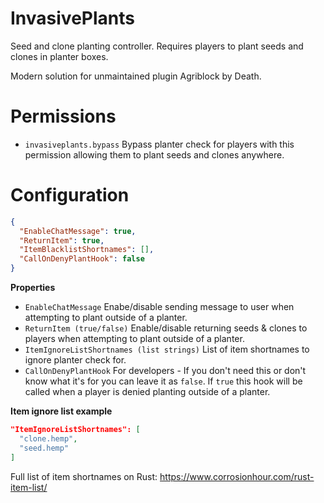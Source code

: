 # InvasivePlants
Seed and clone planting controller. Requires players to plant seeds and clones in planter boxes.

Modern solution for unmaintained plugin Agriblock by Death.

# Permissions
*  `invasiveplants.bypass` Bypass planter check for players with this permission allowing them to plant seeds and clones anywhere.

# Configuration
```json
{
  "EnableChatMessage": true,
  "ReturnItem": true,
  "ItemBlacklistShortnames": [],
  "CallOnDenyPlantHook": false
}
```

**Properties**
* `EnableChatMessage` Enabe/disable sending message to user when attempting to plant outside of a planter.
* `ReturnItem (true/false)` Enable/disable returning seeds & clones to players when attempting to plant outside of a planter.
* `ItemIgnoreListShortnames (list strings)` List of item shortnames to ignore planter check for.
* `CallOnDenyPlantHook` For developers - If you don't need this or don't know what it's for you can leave it as `false`. If `true` this hook will be called when a player is denied planting outside of a planter.

**Item ignore list example**
```json
"ItemIgnoreListShortnames": [
  "clone.hemp",
  "seed.hemp"
]
```
Full list of item shortnames on Rust: https://www.corrosionhour.com/rust-item-list/
